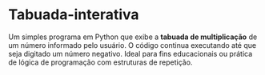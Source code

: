 # Tabuada-interativa
Um simples programa em Python que exibe a **tabuada de multiplicação** de um número informado pelo usuário. O código continua executando até que seja digitado um número negativo. Ideal para fins educacionais ou prática de lógica de programação com estruturas de repetição.
